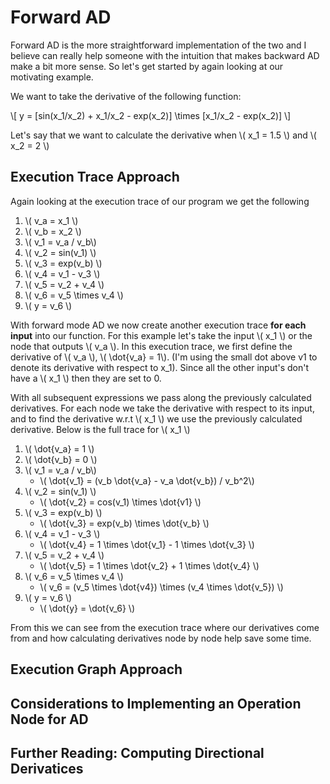 # Forward AD

<!-- toc -->


Forward AD is the more straightforward implementation of the two and I believe can really help someone with the intuition that makes backward AD make a bit more sense. So let's get started by again looking at our motivating example. 

We want to take the derivative of the following function:

\\[ y = [sin(x_1/x_2) + x_1/x_2 - exp(x_2)] \times [x_1/x_2 - exp(x_2)] \\]

Let's say that we want to calculate the derivative when \\( x_1 = 1.5 \\) and \\( x_2 = 2 \\)

## Execution Trace Approach

Again looking at the execution trace of our program we get the following 

1. \\( v_a = x_1 \\)
2. \\( v_b = x_2 \\)
3. \\( v_1 = v_a / v_b\\)
4. \\( v_2 = sin(v_1) \\)
5. \\( v_3 = exp(v_b) \\)
6. \\( v_4 = v_1 - v_3 \\)
7. \\( v_5 = v_2 + v_4 \\)
8. \\( v_6 = v_5 \times v_4 \\)
9. \\( y = v_6 \\)

With forward mode AD we now create another execution trace **for each input** into our function. For this example let's take the input \\( x_1 \\) or the node that outputs \\( v_a \\). In this execution trace, we first define the derivative of \\( v_a \\), \\( \dot{v_a} = 1\\). (I'm using the small dot above v1 to denote its derivative with respect to x_1). Since all the other input's don't have a \\( x_1 \\) then they are set to 0. 

With all subsequent expressions we pass along the previously calculated derivatives. For each node we take the derivative with respect to its input, and to find the derivative w.r.t \\( x_1 \\) we use the previously calculated derivative. Below is the full trace for \\( x_1 \\)

1. \\( \dot{v_a} = 1 \\)
2. \\( \dot{v_b} = 0 \\)
3. \\( v_1 = v_a / v_b\\)   
    - \\( \dot{v_1} = (v_b \dot{v_a} - v_a \dot{v_b})  / v_b^2\\)
4. \\( v_2 = sin(v_1) \\) 
    - \\( \dot{v_2} = cos(v_1) \times \dot{v1} \\)
5. \\( v_3 = exp(v_b) \\)
    - \\( \dot{v_3} = exp(v_b) \times \dot{v_b} \\)
6. \\( v_4 = v_1 - v_3 \\)
    - \\( \dot{v_4} = 1 \times \dot{v_1} - 1 \times \dot{v_3} \\)
7. \\( v_5 = v_2 + v_4 \\)
    - \\( \dot{v_5} = 1 \times \dot{v_2} + 1 \times \dot{v_4} \\)
8. \\( v_6 = v_5 \times v_4 \\)
    - \\( v_6 = (v_5 \times \dot{v4}) \times (v_4 \times \dot{v_5}) \\)
9. \\( y = v_6 \\)
    - \\( \dot{y} = \dot{v_6} \\)


From this we can see from the execution trace where our derivatives come from and how calculating derivatives node by node help save some time.

<!-- ```rust -->
<!-- {{#playground ../../../examples/forward_ad_book_example.rs}} -->
<!-- ``` -->
<!-- {{#playground ../../../examples/forward_ad_book_example.rs}} -->



## Execution Graph Approach


## Considerations to Implementing an Operation Node for AD



## Further Reading: Computing Directional Derivatices